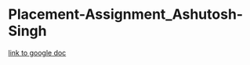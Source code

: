# Placement-Assignment_Ashutosh-Singh

[link to google doc](https://docs.google.com/document/d/1byEiIqRpE2QHzZ4pIiHEJ-03685RoMHiOAXP061dgbg/edit?usp=sharing)
